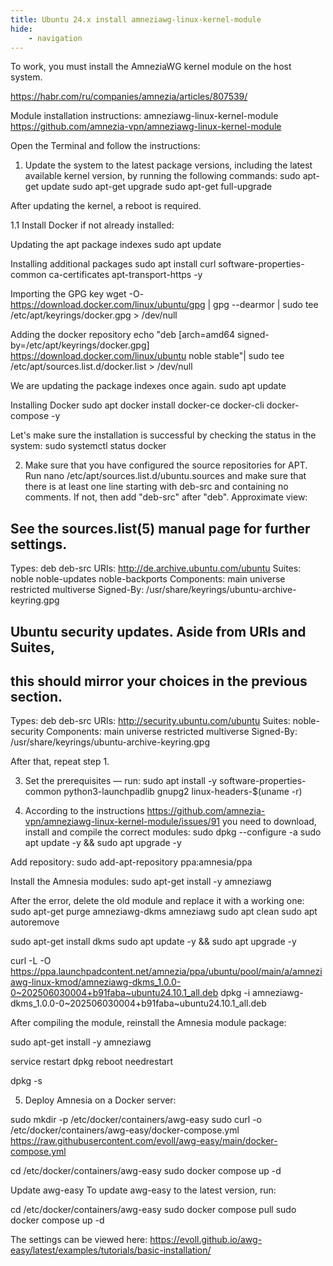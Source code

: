 ```yaml
---
title: Ubuntu 24.x install amneziawg-linux-kernel-module
hide:
    - navigation
---
```



To work, you must install the AmneziaWG kernel module on the host system.

https://habr.com/ru/companies/amnezia/articles/807539/

Module installation instructions: amneziawg-linux-kernel-module https://github.com/amnezia-vpn/amneziawg-linux-kernel-module

Open the Terminal and follow the instructions:

1. Update the system to the latest package versions, including the latest available kernel version, by running the following commands:
sudo apt-get update
sudo apt-get upgrade
sudo apt-get full-upgrade

After updating the kernel, a reboot is required.

1.1 Install Docker if not already installed:

Updating the apt package indexes
sudo apt update

Installing additional packages
sudo apt install curl software-properties-common ca-certificates apt-transport-https -y

Importing the GPG key
wget -O- https://download.docker.com/linux/ubuntu/gpg | gpg --dearmor | sudo tee /etc/apt/keyrings/docker.gpg > /dev/null

Adding the docker repository
echo "deb [arch=amd64 signed-by=/etc/apt/keyrings/docker.gpg] https://download.docker.com/linux/ubuntu noble stable"| sudo tee /etc/apt/sources.list.d/docker.list > /dev/null

We are updating the package indexes once again.
sudo apt update 

Installing Docker
sudo apt docker install docker-ce docker-cli docker-compose -y

Let's make sure the installation is successful by checking the status in the system:
sudo systemctl status docker

2. Make sure that you have configured the source repositories for APT. Run nano /etc/apt/sources.list.d/ubuntu.sources and make sure that there is at least one line starting with deb-src and containing no comments. If not, then add "deb-src" after "deb". Approximate view:

## See the sources.list(5) manual page for further settings.
Types: deb deb-src
URIs: http://de.archive.ubuntu.com/ubuntu
Suites: noble noble-updates noble-backports
Components: main universe restricted multiverse
Signed-By: /usr/share/keyrings/ubuntu-archive-keyring.gpg

## Ubuntu security updates. Aside from URIs and Suites,
## this should mirror your choices in the previous section.
Types: deb deb-src
URIs: http://security.ubuntu.com/ubuntu
Suites: noble-security
Components: main universe restricted multiverse
Signed-By: /usr/share/keyrings/ubuntu-archive-keyring.gpg

After that, repeat step 1.

3. Set the prerequisites — run:
sudo apt install -y software-properties-common python3-launchpadlib gnupg2 linux-headers-$(uname -r)

4. According to the instructions https://github.com/amnezia-vpn/amneziawg-linux-kernel-module/issues/91 you need to download, install and compile the correct modules:
sudo dpkg --configure -a
sudo apt update -y && sudo apt upgrade -y

Add repository:
sudo add-apt-repository ppa:amnesia/ppa

Install the Amnesia modules:
sudo apt-get install -y amneziawg

After the error, delete the old module and replace it with a working one:
sudo apt-get purge amneziawg-dkms amneziawg
sudo apt clean
sudo apt autoremove

sudo apt-get install dkms
sudo apt update -y && sudo apt upgrade -y


curl -L -O https://ppa.launchpadcontent.net/amnezia/ppa/ubuntu/pool/main/a/amneziawg-linux-kmod/amneziawg-dkms_1.0.0-0~202506030004+b91faba~ubuntu24.10.1_all.deb
dpkg -i amneziawg-dkms_1.0.0-0~202506030004+b91faba~ubuntu24.10.1_all.deb

After compiling the module, reinstall the Amnesia module package:

sudo apt-get install -y amneziawg

service restart dpkg
reboot
needrestart

dpkg -s

5. Deploy Amnesia on a Docker server:

sudo mkdir -p /etc/docker/containers/awg-easy
sudo curl -o /etc/docker/containers/awg-easy/docker-compose.yml https://raw.githubusercontent.com/evoll/awg-easy/main/docker-compose.yml

cd /etc/docker/containers/awg-easy
sudo docker compose up -d

Update awg-easy
To update awg-easy to the latest version, run:

cd /etc/docker/containers/awg-easy
sudo docker compose pull
sudo docker compose up -d



The settings can be viewed here: https://evoll.github.io/awg-easy/latest/examples/tutorials/basic-installation/